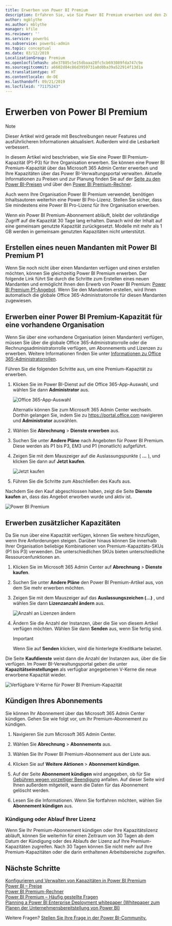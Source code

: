 ```yaml
---
title: Erwerben von Power BI Premium
description: Erfahren Sie, wie Sie Power BI Premium erwerben und den Zugriff auf Inhalte für Ihre gesamte Organisation ermöglichen können.
author: mgblythe
ms.author: mblythe
manager: kfile
ms.reviewer: ''
ms.service: powerbi
ms.subservice: powerbi-admin
ms.topic: conceptual
ms.date: 03/12/2019
LocalizationGroup: Premium
ms.openlocfilehash: a6e37885c5e15dbaaa28fc5cb693089fda747c9e
ms.sourcegitcommit: a6602d84c86d3959731a8d0ba39a522914f13d1a
ms.translationtype: HT
ms.contentlocale: de-DE
ms.lasthandoff: 09/21/2019
ms.locfileid: "71175243"
---
```

# <a name="how-to-purchase-power-bi-premium"></a>Erwerben von Power BI Premium

> [!NOTE]
> Dieser Artikel wird gerade mit Beschreibungen neuer Features und ausführlicheren Informationen aktualisiert. Außerdem wird die Lesbarkeit verbessert. 

In diesem Artikel wird beschrieben, wie Sie eine Power BI Premium-Kapazität (P1-P3) für Ihre Organisation erwerben. Sie können eine Power BI Premium-Kapazität über das Microsoft 365 Admin Center erwerben und Ihre Kapazitäten über das Power BI-Verwaltungsportal verwalten. Aktuelle Informationen zu Preisen und zur Planung finden Sie auf der [Seite zu den Power BI-Preisen](https://powerbi.microsoft.com/pricing/) und über den [Power BI Premium-Rechner](https://powerbi.microsoft.com/calculator/).

Auch wenn Ihre Organisation Power BI Premium verwendet, benötigen Inhaltsautoren weiterhin eine Power BI Pro-Lizenz. Stellen Sie sicher, dass Sie mindestens eine Power BI Pro-Lizenz für Ihre Organisation erwerben.

Wenn ein Power BI Premium-Abonnement abläuft, bleibt der vollständige Zugriff auf die Kapazität 30 Tage lang erhalten. Danach wird der Inhalt auf eine gemeinsam genutzte Kapazität zurückgesetzt. Modelle mit mehr als 1 GB werden in gemeinsam genutzten Kapazitäten nicht unterstützt.

## <a name="create-a-new-tenant-with-power-bi-premium-p1"></a>Erstellen eines neuen Mandanten mit Power BI Premium P1

Wenn Sie noch nicht über einen Mandanten verfügen und einen erstellen möchten, können Sie gleichzeitig Power BI Premium erwerben. Der folgende Link führt Sie durch die Schritte zum Erstellen eines neuen Mandanten und ermöglicht Ihnen den Erwerb von Power BI Premium: [Power BI Premium P1-Angebot](https://signup.microsoft.com/Signup?OfferId=b3ec5615-cc11-48de-967d-8d79f7cb0af1). Wenn Sie den Mandanten erstellen, wird Ihnen automatisch die globale Office 365-Administratorrolle für diesen Mandanten zugewiesen.

## <a name="purchase-a-power-bi-premium-capacity-for-an-existing-organization"></a>Erwerben einer Power BI Premium-Kapazität für eine vorhandene Organisation

Wenn Sie über eine vorhandene Organisation (einen Mandanten) verfügen, müssen Sie über die globale Office 365-Administratorrolle oder die Rechnungsadministratorrolle verfügen, um Abonnements und Lizenzen zu erwerben. Weitere Informationen finden Sie unter [Informationen zu Office 365-Administratorrollen](https://support.office.com/article/About-Office-365-admin-roles-da585eea-f576-4f55-a1e0-87090b6aaa9d).

Führen Sie die folgenden Schritte aus, um eine Premium-Kapazität zu erwerben.

1. Klicken Sie im Power BI-Dienst auf die Office 365-App-Auswahl, und wählen Sie dann **Administrator** aus.

    ![Office 365-App-Auswahl](media/service-admin-premium-purchase/o365-app-picker.png)

    Alternativ können Sie zum Microsoft 365 Admin Center wechseln. Dorthin gelangen Sie, indem Sie zu https://portal.office.com navigieren und **Administrator** auswählen.

1. Wählen Sie **Abrechnung** > **Dienste erwerben** aus.

1. Suchen Sie unter **Andere Pläne** nach Angeboten für Power BI Premium. Diese werden als P1 bis P3, EM3 und P1 (monatlich) aufgeführt.

1. Zeigen Sie mit dem Mauszeiger auf die Auslassungspunkte ( **...** ), und klicken Sie dann auf **Jetzt kaufen**.

    ![Jetzt kaufen](media/service-admin-premium-purchase/premium-purchase.png)

1. Führen Sie die Schritte zum Abschließen des Kaufs aus.

Nachdem Sie den Kauf abgeschlossen haben, zeigt die Seite **Dienste kaufen** an, dass das Angebot erworben wurde und aktiv ist.

![Power BI Premium](media/service-admin-premium-purchase/premium-purchased.png)

## <a name="purchase-additional-capacities"></a>Erwerben zusätzlicher Kapazitäten

Da Sie nun über eine Kapazität verfügen, können Sie weitere hinzufügen, wenn Ihre Anforderungen steigen. Darüber hinaus können Sie innerhalb Ihrer Organisation beliebige Kombinationen von Premium-Kapazitäts-SKUs (P1 bis P3) verwenden. Die unterschiedlichen SKUs bieten unterschiedliche Ressourcenfunktionen an.

1. Klicken Sie im Microsoft 365 Admin Center auf **Abrechnung** > **Dienste kaufen**.

1. Suchen Sie unter **Andere Pläne** den Power BI Premium-Artikel aus, von dem Sie mehr erwerben möchten.

1. Zeigen Sie mit dem Mauszeiger auf das **Auslassungszeichen (...)** , und wählen Sie dann **Lizenzanzahl ändern** aus.

    ![Anzahl an Lizenzen ändern](media/service-admin-premium-purchase/premium-purchase-more.png)

1. Ändern Sie die Anzahl der Instanzen, über die Sie von diesem Artikel verfügen möchten. Wählen Sie dann **Senden** aus, wenn Sie fertig sind.

   > [!IMPORTANT]
   > Wenn Sie auf **Senden** klicken, wird die hinterlegte Kreditkarte belastet.

Die Seite **Kaufdienste** weist dann die Anzahl der Instanzen aus, über die Sie verfügen. Im Power BI-Verwaltungsportal geben die unter **Kapazitätseinstellungen** als verfügbar angegebenen V-Kerne die neue erworbene Kapazität wieder.

![Verfügbare V-Kerne für Power BI Premium-Kapazität](media/service-admin-premium-purchase/premium-capacities.png)

## <a name="cancel-your-subscription"></a>Kündigen Ihres Abonnements

Sie können Ihr Abonnement über das Microsoft 365 Admin Center kündigen. Gehen Sie wie folgt vor, um Ihr Premium-Abonnement zu kündigen.

1. Navigieren Sie zum Microsoft 365 Admin Center.

1. Wählen Sie **Abrechnung** > **Abonnements** aus.

1. Wählen Sie Ihr Power BI Premium-Abonnement aus der Liste aus.

1. Klicken Sie auf **Weitere Aktionen** > **Abonnement kündigen**.

1. Auf der Seite **Abonnement kündigen** wird angegeben, ob für Sie [Gebühren wegen vorzeitiger Beendigung](https://support.office.com/article/early-termination-fees-6487d4de-401a-466f-8bc3-c0beb5cc40d3) anfallen. Auf dieser Seite wird Ihnen außerdem mitgeteilt, wann die Daten für das Abonnement gelöscht werden.

1. Lesen Sie die Informationen. Wenn Sie fortfahren möchten, wählen Sie **Abonnement kündigen** aus.

### <a name="when-canceling-or-your-license-expires"></a>Kündigung oder Ablauf Ihrer Lizenz

Wenn Sie Ihr Premium-Abonnement kündigen oder Ihre Kapazitätslizenz abläuft, können Sie weiterhin für einen Zeitraum von 30 Tagen ab dem Datum der Kündigung oder des Ablaufs der Lizenz auf Ihre Premium-Kapazitäten zugreifen. Nach 30 Tagen können Sie nicht mehr auf Ihre Premium-Kapazitäten oder die darin enthaltenen Arbeitsbereiche zugreifen.

## <a name="next-steps"></a>Nächste Schritte

[Konfigurieren und Verwalten von Kapazitäten in Power BI Premium](service-admin-premium-manage.md)\
[Power BI – Preise](https://powerbi.microsoft.com/pricing/)\
[Power BI Premium-Rechner](https://powerbi.microsoft.com/calculator/)\
[Power BI Premium – Häufig gestellte Fragen](service-premium-faq.md)\
[Planning a Power BI Enterprise Deployment whitepaper (Whitepaper zum Planen der Unternehmensbereitstellung von Power BI)](https://aka.ms/pbienterprisedeploy)

Weitere Fragen? [Stellen Sie Ihre Frage in der Power BI-Community.](http://community.powerbi.com/)
